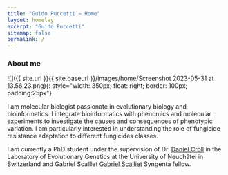 ```yaml
---
title: "Guido Puccetti ~ Home"
layout: homelay
excerpt: "Guido Puccetti"
sitemap: false
permalink: /
---
```


### About me

![]({{ site.url }}{{ site.baseurl }}/images/home/Screenshot 2023-05-31 at 13.56.23.png){: style="width: 350px; float: right; border: 100px; padding:25px"}

I am molecular biologist passionate in evolutionary biology and bioinformatics. I integrate bioinformatics with phenomics and molecular experiments to investigate the causes and consequences of phenotypic variation. I am particularly interested in understanding the role of fungicide resistance adaptation to different fungicides classes. 

I am currently a PhD student under the supervision of Dr. [Daniel Croll](http://www.pathogen-genomics.org/) in the Laboratory of Evolutionary Genetics at the University of Neuchâtel in Switzerland and Gabriel Scalliet [Gabriel Scalliet](https://twitter.com/ScallietG) Syngenta fellow. 
